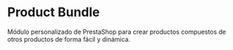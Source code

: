 # Product Bundle
Módulo personalizado de PrestaShop para crear productos compuestos de otros productos de forma fácil y dinámica.